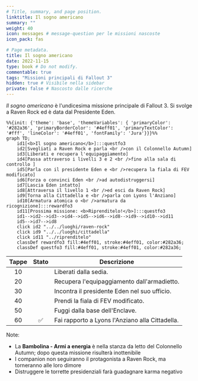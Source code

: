 ```yaml
---
# Title, summary, and page position.
linktitle: Il sogno americano
summary: ""
weight: 40
icon: messages # message-question per le missioni nascoste
icon_pack: fas

# Page metadata.
title: Il sogno americano
date: 2022-11-15
type: book # Do not modify.
commentable: true
tags: "Missioni principali di Fallout 3"
hidden: true # Visibile nella sidebar
private: false # Nascosto dalle ricerche
---
```


*Il sogno americano* è l'undicesima missione principale di Fallout 3. Si svolge a Raven Rock ed è data dal Presidente Eden.



```mermaid
%%{init: {'theme': 'base', 'themeVariables': { 'primaryColor': '#282a36', 'primaryBorderColor': '#4eff01', 'primaryTextColor': '#fff', 'lineColor': '#4eff01', 'fontFamily': 'Jura'}}}%%
graph TD;
    id1[<b>Il sogno americano</b>]:::questfo3
    id2[Svegliati a Raven Rock e parla <br />con il Colonnello Autumn]
    id3[Liberati e recupera l'equipaggiamento]
    id4[Passa attraverso i livelli 3 e 2 <br />fino alla sala di controllo ]
    id5[Parla con il presidente Eden e <br />recupera la fiala di FEV modificato] 
    id6[Forza o convinci Eden <br />ad autodistruggersi]
    id7[Lascia Eden intatto]
    id8[Attraversa il livello 1 <br />ed esci da Raven Rock] 
    id9[Torna alla Cittadella e <br />parla con Lyons l'Anziano]
    id10[Armatura atomica o <br />armatura da ricognizione]:::rewardfo3
    id11[Prossima missione: <b>Riprenditelo!</b>]:::questfo3
    id1-->id2-->id3-->id4-->id5-->id6-->id8-->id9-->id10-->id11
    id5-->id7-->id8
    click id2 "../../luoghi/raven-rock"
    click id9 "../../luoghi/cittadella"
    click id11 "../riprenditelo"
    classDef rewardfo3 fill:#4eff01, stroke:#4eff01, color:#282a36;
    classDef questfo3 fill:#4eff01, stroke:#4eff01, color:#282a36;
```

| Tappe |       Stato        | Descrizione                                      |
| :---: | :----------------: | ------------------------------------------------ |
|  10   |                    | Liberati dalla sedia.                            |
|  20   |                    | Recupera l'equipaggiamento dall'armadietto.      |
|  30   |                    | Incontra il presidente Eden nel suo ufficio.     |
|  40   |                    | Prendi la fiala di FEV modificato.               |
|  50   |                    | Fuggi dalla base dell'Enclave.                   |
|  60   | :white_check_mark: | Fai rapporto a Lyons l'Anziano  alla Cittadella. |


Note:
- La **Bambolina - Armi a energia** è nella stanza da letto del Colonnello Autumn; dopo questa missione risulterà inottenibile
- I companion non seguiranno il protagonista a Raven Rock, ma torneranno alle loro dimore
- Distruggere le torrette presidenziali farà guadagnare karma negativo